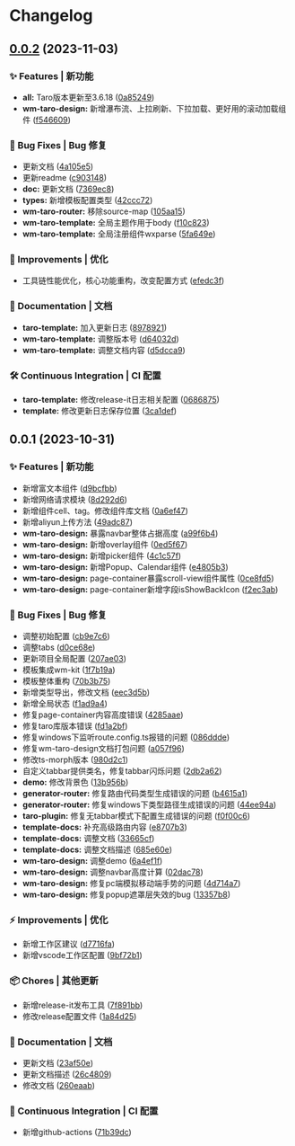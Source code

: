 # Changelog

## [0.0.2](https://codeup.aliyun.com/5f855dfb1858a17210466fd0/wuhang-meimeng-development/wm-taro-template/compare/v0.0.1...v0.0.2) (2023-11-03)


### ✨ Features | 新功能

* **all:** Taro版本更新至3.6.18 ([0a85249](https://codeup.aliyun.com/5f855dfb1858a17210466fd0/wuhang-meimeng-development/wm-taro-template/commit/0a85249cb37b0ddfdda61c3fe6ae0a98c3035a1f))
* **wm-taro-design:** 新增瀑布流、上拉刷新、下拉加载、更好用的滚动加载组件 ([f546609](https://codeup.aliyun.com/5f855dfb1858a17210466fd0/wuhang-meimeng-development/wm-taro-template/commit/f546609ba5d515fbade7a360dc44376dfa549a0f))


### 🐛 Bug Fixes | Bug 修复

* 更新文档 ([4a105e5](https://codeup.aliyun.com/5f855dfb1858a17210466fd0/wuhang-meimeng-development/wm-taro-template/commit/4a105e5265bdadd24fe05f2eaa86d85fc062d9b6))
* 更新readme ([c903148](https://codeup.aliyun.com/5f855dfb1858a17210466fd0/wuhang-meimeng-development/wm-taro-template/commit/c903148ffb0930d24aa9bc3250c727d6cae4ca07))
* **doc:** 更新文档 ([7369ec8](https://codeup.aliyun.com/5f855dfb1858a17210466fd0/wuhang-meimeng-development/wm-taro-template/commit/7369ec83dddf5e7410cc55d481af897e9f4e9102))
* **types:** 新增模板配置类型 ([42ccc72](https://codeup.aliyun.com/5f855dfb1858a17210466fd0/wuhang-meimeng-development/wm-taro-template/commit/42ccc72f308898986fcc14e9f9cc8472e9c3bab6))
* **wm-taro-router:** 移除source-map ([105aa15](https://codeup.aliyun.com/5f855dfb1858a17210466fd0/wuhang-meimeng-development/wm-taro-template/commit/105aa15e641f8b62f68af424b3bb66d25e7bb7f4))
* **wm-taro-template:** 全局主题作用于body ([f10c823](https://codeup.aliyun.com/5f855dfb1858a17210466fd0/wuhang-meimeng-development/wm-taro-template/commit/f10c8239697549a46503c18a2453ebf0756243cb))
* **wm-taro-template:** 全局注册组件wxparse ([5fa649e](https://codeup.aliyun.com/5f855dfb1858a17210466fd0/wuhang-meimeng-development/wm-taro-template/commit/5fa649e72d5706ba56da70d17e545eae392619e2))


### 🎈 Improvements | 优化

* 工具链性能优化，核心功能重构，改变配置方式 ([efedc3f](https://codeup.aliyun.com/5f855dfb1858a17210466fd0/wuhang-meimeng-development/wm-taro-template/commit/efedc3f0721c67eebec7f99af1a4e2514094746c))


### 📝 Documentation | 文档

* **taro-template:** 加入更新日志 ([8978921](https://codeup.aliyun.com/5f855dfb1858a17210466fd0/wuhang-meimeng-development/wm-taro-template/commit/89789212768a40bcd1499d86ddac4603be1cb5c7))
* **wm-taro-template:** 调整版本号 ([d64032d](https://codeup.aliyun.com/5f855dfb1858a17210466fd0/wuhang-meimeng-development/wm-taro-template/commit/d64032d0e170594d693e5dab3c5e756e1502af40))
* **wm-taro-template:** 调整文档内容 ([d5dcca9](https://codeup.aliyun.com/5f855dfb1858a17210466fd0/wuhang-meimeng-development/wm-taro-template/commit/d5dcca9d1713d8863db4b4f605adbabeb068d7bd))


### 🛠️ Continuous Integration | CI 配置

* **taro-template:** 修改release-it日志相关配置 ([0686875](https://codeup.aliyun.com/5f855dfb1858a17210466fd0/wuhang-meimeng-development/wm-taro-template/commit/0686875e90ee5419a2beeea77e317cf7ae644025))
* **template:** 修改更新日志保存位置 ([3ca1def](https://codeup.aliyun.com/5f855dfb1858a17210466fd0/wuhang-meimeng-development/wm-taro-template/commit/3ca1defd392d796d40c7173faa75455ac455532e))

## 0.0.1 (2023-10-31)


### ✨ Features | 新功能

* 新增富文本组件 ([d9bcfbb](https://codeup.aliyun.com/5f855dfb1858a17210466fd0/wuhang-meimeng-development/wm-taro-template/commit/d9bcfbb1fca59b312a7e753f0f5f833f5b7a1863))
* 新增网络请求模块 ([8d292d6](https://codeup.aliyun.com/5f855dfb1858a17210466fd0/wuhang-meimeng-development/wm-taro-template/commit/8d292d6c005124775fdb61bc6260fea740b12c10))
* 新增组件cell、tag。修改组件库文档 ([0a6ef47](https://codeup.aliyun.com/5f855dfb1858a17210466fd0/wuhang-meimeng-development/wm-taro-template/commit/0a6ef47c80fb955e1471bef668d3dba1063aa41f))
* 新增aliyun上传方法 ([49adc87](https://codeup.aliyun.com/5f855dfb1858a17210466fd0/wuhang-meimeng-development/wm-taro-template/commit/49adc87334dde735fb7494fe4d517c670c95e416))
* **wm-taro-design:** 暴露navbar整体占据高度 ([a99f6b4](https://codeup.aliyun.com/5f855dfb1858a17210466fd0/wuhang-meimeng-development/wm-taro-template/commit/a99f6b4806cf9aa111a18f26355e1fae0684169c))
* **wm-taro-design:** 新增overlay组件 ([0ed5f67](https://codeup.aliyun.com/5f855dfb1858a17210466fd0/wuhang-meimeng-development/wm-taro-template/commit/0ed5f67913c51ebe1fdb506941df443c56b6e912))
* **wm-taro-design:** 新增picker组件 ([4c1c57f](https://codeup.aliyun.com/5f855dfb1858a17210466fd0/wuhang-meimeng-development/wm-taro-template/commit/4c1c57f921bc360a3da14d0a13b47cc510c03d03))
* **wm-taro-design:** 新增Popup、Calendar组件 ([e4805b3](https://codeup.aliyun.com/5f855dfb1858a17210466fd0/wuhang-meimeng-development/wm-taro-template/commit/e4805b36d9604e7d978f259f640c9cbcf2b159b0))
* **wm-taro-design:** page-container暴露scroll-view组件属性 ([0ce8fd5](https://codeup.aliyun.com/5f855dfb1858a17210466fd0/wuhang-meimeng-development/wm-taro-template/commit/0ce8fd589a7438dfb1b895c4a1961fb653ca2c26))
* **wm-taro-design:** page-container新增字段isShowBackIcon ([f2ec3ab](https://codeup.aliyun.com/5f855dfb1858a17210466fd0/wuhang-meimeng-development/wm-taro-template/commit/f2ec3abd7c10ee1b70a9fb6efb4deaba3b5819cb))


### 🐛 Bug Fixes | Bug 修复

* 调整初始配置 ([cb9e7c6](https://codeup.aliyun.com/5f855dfb1858a17210466fd0/wuhang-meimeng-development/wm-taro-template/commit/cb9e7c61e8a0a9393e381bf2054a6c2ec8747780))
* 调整tabs ([d0ce68e](https://codeup.aliyun.com/5f855dfb1858a17210466fd0/wuhang-meimeng-development/wm-taro-template/commit/d0ce68e948482e10dec22983fc4bfababd72ab83))
* 更新项目全局配置 ([207ae03](https://codeup.aliyun.com/5f855dfb1858a17210466fd0/wuhang-meimeng-development/wm-taro-template/commit/207ae03a2b2c9692573aee88281b339073a3ec1c))
* 模板集成wm-kit ([1f7b19a](https://codeup.aliyun.com/5f855dfb1858a17210466fd0/wuhang-meimeng-development/wm-taro-template/commit/1f7b19ab4ec630508a06003b92f0926aeb6376c8))
* 模板整体重构 ([70b3b75](https://codeup.aliyun.com/5f855dfb1858a17210466fd0/wuhang-meimeng-development/wm-taro-template/commit/70b3b75b43612a088cd9fc71897d26c47689a688))
* 新增类型导出，修改文档 ([eec3d5b](https://codeup.aliyun.com/5f855dfb1858a17210466fd0/wuhang-meimeng-development/wm-taro-template/commit/eec3d5b9ccb7db09e63e81906c6c732a1a1887ae))
* 新增全局状态 ([f1ad9a4](https://codeup.aliyun.com/5f855dfb1858a17210466fd0/wuhang-meimeng-development/wm-taro-template/commit/f1ad9a4efddba7c7024807ba2c0d7f8febb23b2b))
* 修复page-container内容高度错误 ([4285aae](https://codeup.aliyun.com/5f855dfb1858a17210466fd0/wuhang-meimeng-development/wm-taro-template/commit/4285aae9c97e2f7a04ca72e43ee4bd85449d5481))
* 修复taro库版本错误 ([fd1a2bf](https://codeup.aliyun.com/5f855dfb1858a17210466fd0/wuhang-meimeng-development/wm-taro-template/commit/fd1a2bf3eeeeb1267f1bb451a552020f18099ce8))
* 修复windows下监听route.config.ts报错的问题 ([086ddde](https://codeup.aliyun.com/5f855dfb1858a17210466fd0/wuhang-meimeng-development/wm-taro-template/commit/086ddde4eda3a882eee55b9cbc008104849b2165))
* 修复wm-taro-design文档打包问题 ([a057f96](https://codeup.aliyun.com/5f855dfb1858a17210466fd0/wuhang-meimeng-development/wm-taro-template/commit/a057f96b89522f7592d6cfe2e0cf3751dc1b66f1))
* 修改ts-morph版本 ([980d2c1](https://codeup.aliyun.com/5f855dfb1858a17210466fd0/wuhang-meimeng-development/wm-taro-template/commit/980d2c10e79c404115978f22e82264af043859e7))
* 自定义tabbar提供类名，修复tabbar闪烁问题 ([2db2a62](https://codeup.aliyun.com/5f855dfb1858a17210466fd0/wuhang-meimeng-development/wm-taro-template/commit/2db2a627916eebb814d6497a3468b5b204a147ea))
* **demo:** 修改背景色 ([13b956b](https://codeup.aliyun.com/5f855dfb1858a17210466fd0/wuhang-meimeng-development/wm-taro-template/commit/13b956b404168801ecdf7d49f037c4ff69e24aca))
* **generator-router:** 修复路由代码类型生成错误的问题 ([b4615a1](https://codeup.aliyun.com/5f855dfb1858a17210466fd0/wuhang-meimeng-development/wm-taro-template/commit/b4615a19eee736d90a7385da15c42fa7ee4787a6))
* **generator-router:** 修复windows下类型路径生成错误的问题 ([44ee94a](https://codeup.aliyun.com/5f855dfb1858a17210466fd0/wuhang-meimeng-development/wm-taro-template/commit/44ee94aa5edba0560d1b5c21c12d9451d385a22e))
* **taro-plugin:** 修复无tabbar模式下配置生成错误的问题 ([f0f00c6](https://codeup.aliyun.com/5f855dfb1858a17210466fd0/wuhang-meimeng-development/wm-taro-template/commit/f0f00c6032b5ef4582dccc95c9736d992b9ded67))
* **template-docs:** 补充高级路由内容 ([e8707b3](https://codeup.aliyun.com/5f855dfb1858a17210466fd0/wuhang-meimeng-development/wm-taro-template/commit/e8707b3e4d17da53dc7d5c032efd90adf1c7327a))
* **template-docs:** 调整文档 ([33665cf](https://codeup.aliyun.com/5f855dfb1858a17210466fd0/wuhang-meimeng-development/wm-taro-template/commit/33665cf0205aac0c3c3295af04c0c8f843b31782))
* **template-docs:** 调整文档描述 ([685e60e](https://codeup.aliyun.com/5f855dfb1858a17210466fd0/wuhang-meimeng-development/wm-taro-template/commit/685e60e3d09185cc85f0f052178a00cdc30601fe))
* **wm-taro-design:** 调整demo ([6a4ef1f](https://codeup.aliyun.com/5f855dfb1858a17210466fd0/wuhang-meimeng-development/wm-taro-template/commit/6a4ef1f053d947c127645448ac2633525f15c8b9))
* **wm-taro-design:** 调整navbar高度计算 ([02dac78](https://codeup.aliyun.com/5f855dfb1858a17210466fd0/wuhang-meimeng-development/wm-taro-template/commit/02dac78783cfa9f4b4dedfe9afc4bf9c12db3569))
* **wm-taro-design:** 修复pc端模拟移动端手势的问题 ([4d714a7](https://codeup.aliyun.com/5f855dfb1858a17210466fd0/wuhang-meimeng-development/wm-taro-template/commit/4d714a713b5e9835e901cdede6c7b32e1afc3fe4))
* **wm-taro-design:** 修复popup遮罩层失效的bug ([13357b8](https://codeup.aliyun.com/5f855dfb1858a17210466fd0/wuhang-meimeng-development/wm-taro-template/commit/13357b8ca629bc4ab628983a03543b56e0348973))


### ⚡ Improvements | 优化

* 新增工作区建议 ([d7716fa](https://codeup.aliyun.com/5f855dfb1858a17210466fd0/wuhang-meimeng-development/wm-taro-template/commit/d7716fa44b7b41471b038ee4685051426457d2c2))
* 新增vscode工作区配置 ([9bf72b1](https://codeup.aliyun.com/5f855dfb1858a17210466fd0/wuhang-meimeng-development/wm-taro-template/commit/9bf72b10b4d4a377400ffc85e7a6c6186d8ef6f1))


### 📦 Chores | 其他更新

* 新增release-it发布工具 ([7f891bb](https://codeup.aliyun.com/5f855dfb1858a17210466fd0/wuhang-meimeng-development/wm-taro-template/commit/7f891bb72aaddf2bbee1bd29b81bc582ad3fac0b))
* 修改release配置文件 ([1a84d25](https://codeup.aliyun.com/5f855dfb1858a17210466fd0/wuhang-meimeng-development/wm-taro-template/commit/1a84d2547a6a061941d1c658fe2b524cbe9e76b1))


### 📝 Documentation | 文档

* 更新文档 ([23af50e](https://codeup.aliyun.com/5f855dfb1858a17210466fd0/wuhang-meimeng-development/wm-taro-template/commit/23af50e8ac7f8cae327f67b273160a222aa59396))
* 更新文档描述 ([26c4809](https://codeup.aliyun.com/5f855dfb1858a17210466fd0/wuhang-meimeng-development/wm-taro-template/commit/26c4809cf44e794f6cdaaa4853ffd46ab21edba6))
* 修改文档 ([260eaab](https://codeup.aliyun.com/5f855dfb1858a17210466fd0/wuhang-meimeng-development/wm-taro-template/commit/260eaab9530c306a7ee46c47f3bb6187b26d0d07))


### 🔧 Continuous Integration | CI 配置

* 新增github-actions ([71b39dc](https://codeup.aliyun.com/5f855dfb1858a17210466fd0/wuhang-meimeng-development/wm-taro-template/commit/71b39dc6dc720ff47dc21818c427474f3ed7bd74))